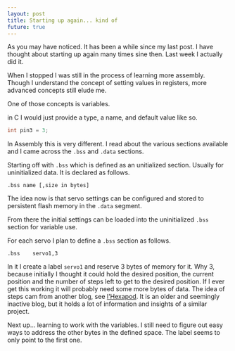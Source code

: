 ```yaml
---
layout: post
title: Starting up again... kind of
future: true
---
```


As you may have noticed. It has been a while since my last post. I have thought about starting up again many times sine then. Last week I actually did it.

When I stopped I was still in the process of learning more assembly. Though I understand the concept of setting values in registers, more advanced concepts still elude me.

One of those concepts is variables.

in C I would just provide a type, a name, and default value like so.

```c
int pin3 = 3;
```

In Assembly this is very different. I read about the various sections available and I came across the `.bss` and `.data` sections.

Starting off with `.bss` which is defined as an unitialized section. Usually for uninitialized data. It is declared as follows.

```
.bss name [,size in bytes]
```

The idea now is that servo settings can be configured and stored to persistent flash memory in the `.data` segment.

From there the initial settings can be loaded into the uninitialized `.bss` section for variable use.

For each servo I plan to define a `.bss` section as follows.

```
.bss	servo1,3
```

In it I create a label `servo1` and reserve 3 bytes of memory for it. Why 3, because initially I thought it could hold the desired position, the current position and the number of steps left to get to the desired position. If I ever get this working it will probably need some more bytes of data. The idea of steps cam from another blog, see [l'Hexapod](http://www.lhexapod.com/blog/2009/09/new-servo-controller-commands.html). It is an older and seemingly inactive blog, but it holds a lot of information and insights of a similar project.

Next up... learning to work with the variables. I still need to figure out easy ways to address the other bytes in the defined space. The label seems to only point to the first one.